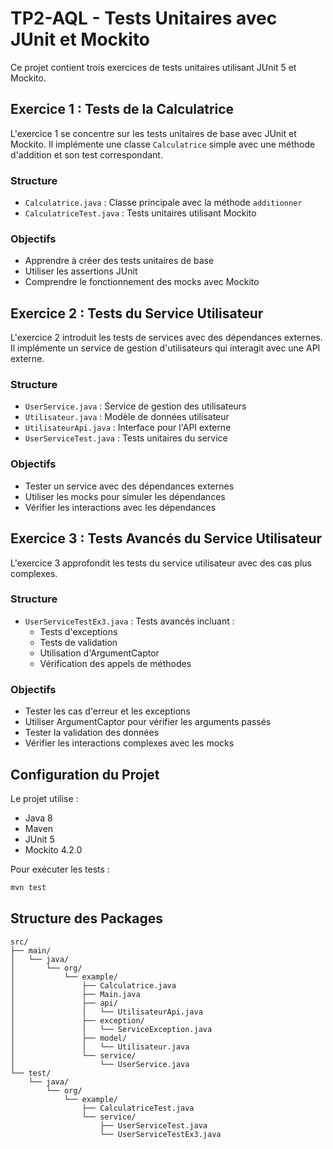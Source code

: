 # TP2-AQL - Tests Unitaires avec JUnit et Mockito

Ce projet contient trois exercices de tests unitaires utilisant JUnit 5 et Mockito.

## Exercice 1 : Tests de la Calculatrice

L'exercice 1 se concentre sur les tests unitaires de base avec JUnit et Mockito. Il implémente une classe `Calculatrice` simple avec une méthode d'addition et son test correspondant.

### Structure
- `Calculatrice.java` : Classe principale avec la méthode `additionner`
- `CalculatriceTest.java` : Tests unitaires utilisant Mockito

### Objectifs
- Apprendre à créer des tests unitaires de base
- Utiliser les assertions JUnit
- Comprendre le fonctionnement des mocks avec Mockito

## Exercice 2 : Tests du Service Utilisateur

L'exercice 2 introduit les tests de services avec des dépendances externes. Il implémente un service de gestion d'utilisateurs qui interagit avec une API externe.

### Structure
- `UserService.java` : Service de gestion des utilisateurs
- `Utilisateur.java` : Modèle de données utilisateur
- `UtilisateurApi.java` : Interface pour l'API externe
- `UserServiceTest.java` : Tests unitaires du service

### Objectifs
- Tester un service avec des dépendances externes
- Utiliser les mocks pour simuler les dépendances
- Vérifier les interactions avec les dépendances

## Exercice 3 : Tests Avancés du Service Utilisateur

L'exercice 3 approfondit les tests du service utilisateur avec des cas plus complexes.

### Structure
- `UserServiceTestEx3.java` : Tests avancés incluant :
  - Tests d'exceptions
  - Tests de validation
  - Utilisation d'ArgumentCaptor
  - Vérification des appels de méthodes

### Objectifs
- Tester les cas d'erreur et les exceptions
- Utiliser ArgumentCaptor pour vérifier les arguments passés
- Tester la validation des données
- Vérifier les interactions complexes avec les mocks

## Configuration du Projet

Le projet utilise :
- Java 8
- Maven
- JUnit 5
- Mockito 4.2.0

Pour exécuter les tests :
```bash
mvn test
```

## Structure des Packages

```
src/
├── main/
│   └── java/
│       └── org/
│           └── example/
│               ├── Calculatrice.java
│               ├── Main.java
│               ├── api/
│               │   └── UtilisateurApi.java
│               ├── exception/
│               │   └── ServiceException.java
│               ├── model/
│               │   └── Utilisateur.java
│               └── service/
│                   └── UserService.java
└── test/
    └── java/
        └── org/
            └── example/
                ├── CalculatriceTest.java
                └── service/
                    ├── UserServiceTest.java
                    └── UserServiceTestEx3.java
``` 